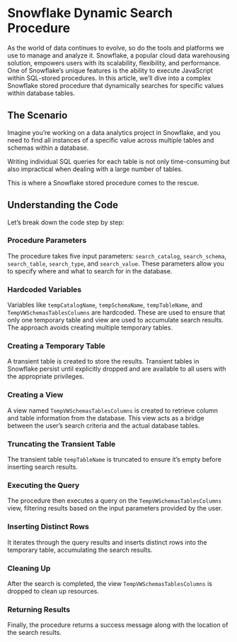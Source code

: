# Snowflake Dynamic Search Procedure

As the world of data continues to evolve, so do the tools and platforms we use to manage and analyze it. Snowflake, a popular cloud data warehousing solution, empowers users with its scalability, flexibility, and performance. One of Snowflake’s unique features is the ability to execute JavaScript within SQL-stored procedures. In this article, we’ll dive into a complex Snowflake stored procedure that dynamically searches for specific values within database tables.

## The Scenario

Imagine you’re working on a data analytics project in Snowflake, and you need to find all instances of a specific value across multiple tables and schemas within a database.

Writing individual SQL queries for each table is not only time-consuming but also impractical when dealing with a large number of tables.

This is where a Snowflake stored procedure comes to the rescue.

## Understanding the Code

Let’s break down the code step by step:

### Procedure Parameters

The procedure takes five input parameters: `search_catalog`, `search_schema`, `search_table`, `search_type`, and `search_value`. These parameters allow you to specify where and what to search for in the database.

### Hardcoded Variables

Variables like `tempCatalogName`, `tempSchemaName`, `tempTableName`, and `TempVWSchemasTablesColumns` are hardcoded. These are used to ensure that only one temporary table and view are used to accumulate search results. The approach avoids creating multiple temporary tables.

### Creating a Temporary Table

A transient table is created to store the results. Transient tables in Snowflake persist until explicitly dropped and are available to all users with the appropriate privileges.

### Creating a View

A view named `TempVWSchemasTablesColumns` is created to retrieve column and table information from the database. This view acts as a bridge between the user’s search criteria and the actual database tables.

### Truncating the Transient Table

The transient table `tempTableName` is truncated to ensure it’s empty before inserting search results.

### Executing the Query

The procedure then executes a query on the `TempVWSchemasTablesColumns` view, filtering results based on the input parameters provided by the user.

### Inserting Distinct Rows

It iterates through the query results and inserts distinct rows into the temporary table, accumulating the search results.

### Cleaning Up

After the search is completed, the view `TempVWSchemasTablesColumns` is dropped to clean up resources.

### Returning Results

Finally, the procedure returns a success message along with the location of the search results.
